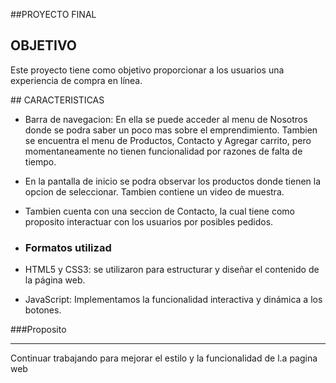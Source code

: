 ##PROYECTO FINAL

## OBJETIVO
<p>
Este proyecto tiene como objetivo proporcionar a los usuarios una experiencia de compra en línea.

</p>
## CARACTERISTICAS

-  Barra de navegacion: En ella se puede acceder al menu de Nosotros donde se podra saber un poco mas sobre el emprendimiento. Tambien se encuentra el menu de Productos, Contacto y Agregar carrito, pero momentaneamente no tienen funcionalidad por razones de falta de tiempo.

- En la pantalla de inicio se podra observar los productos donde tienen la opcion de seleccionar. Tambien contiene un video de muestra.

- Tambien cuenta con una seccion de Contacto, la cual tiene como proposito interactuar con los usuarios por posibles pedidos.
- ### Formatos utilizad
- HTML5 y CSS3: se utilizaron para estructurar y diseñar el contenido de la página web. 
- JavaScript: Implementamos la funcionalidad interactiva y dinámica a los botones.






###Proposito

---
Continuar trabajando para mejorar el estilo y la funcionalidad de l.a pagina web
